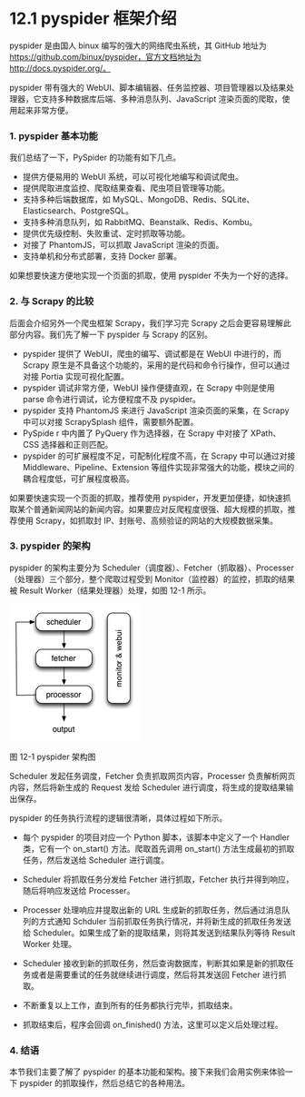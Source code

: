 # 12.1 pyspider 框架介绍

pyspider 是由国人 binux 编写的强大的网络爬虫系统，其 GitHub 地址为  https://github.com/binux/pyspider，官方文档地址为 http://docs.pyspider.org/。

pyspider 带有强大的 WebUI、脚本编辑器、任务监控器、项目管理器以及结果处理器，它支持多种数据库后端、多种消息队列、JavaScript 渲染页面的爬取，使用起来非常方便。

### 1. pyspider 基本功能

我们总结了一下，PySpider 的功能有如下几点。

* 提供方便易用的 WebUI 系统，可以可视化地编写和调试爬虫。
* 提供爬取进度监控、爬取结果查看、爬虫项目管理等功能。
* 支持多种后端数据库，如 MySQL、MongoDB、Redis、SQLite、Elasticsearch、PostgreSQL。
* 支持多种消息队列，如 RabbitMQ、Beanstalk、Redis、Kombu。
* 提供优先级控制、失败重试、定时抓取等功能。
* 对接了 PhantomJS，可以抓取 JavaScript 渲染的页面。
* 支持单机和分布式部署，支持 Docker 部署。

如果想要快速方便地实现一个页面的抓取，使用 pyspider 不失为一个好的选择。

### 2. 与 Scrapy 的比较

后面会介绍另外一个爬虫框架 Scrapy，我们学习完 Scrapy 之后会更容易理解此部分内容。我们先了解一下 pyspider 与 Scrapy 的区别。

* pyspider 提供了 WebUI，爬虫的编写、调试都是在 WebUI 中进行的，而 Scrapy 原生是不具备这个功能的，采用的是代码和命令行操作，但可以通过对接 Portia 实现可视化配置。
* pyspider 调试非常方便，WebUI 操作便捷直观，在 Scrapy 中则是使用 parse 命令进行调试，论方便程度不及 pyspider。
* pyspider 支持 PhantomJS 来进行 JavaScript 渲染页面的采集，在 Scrapy 中可以对接 ScrapySplash 组件，需要额外配置。
* PySpide r 中内置了 PyQuery 作为选择器，在 Scrapy 中对接了 XPath、CSS 选择器和正则匹配。
* pyspider 的可扩展程度不足，可配制化程度不高，在 Scrapy 中可以通过对接 Middleware、Pipeline、Extension 等组件实现非常强大的功能，模块之间的耦合程度低，可扩展程度极高。

如果要快速实现一个页面的抓取，推荐使用 pyspider，开发更加便捷，如快速抓取某个普通新闻网站的新闻内容。如果要应对反爬程度很强、超大规模的抓取，推荐使用 Scrapy，如抓取封 IP、封账号、高频验证的网站的大规模数据采集。

### 3. pyspider 的架构

pyspider 的架构主要分为 Scheduler（调度器）、Fetcher（抓取器）、Processer（处理器）三个部分，整个爬取过程受到 Monitor（监控器）的监控，抓取的结果被 Result
Worker（结果处理器）处理，如图 12-1 所示。

![](../assets/12-1.jpg)

图 12-1 pyspider 架构图

Scheduler 发起任务调度，Fetcher 负责抓取网页内容，Processer 负责解析网页内容，然后将新生成的 Request 发给 Scheduler 进行调度，将生成的提取结果输出保存。

pyspider 的任务执行流程的逻辑很清晰，具体过程如下所示。

- 每个 pyspider 的项目对应一个 Python 脚本，该脚本中定义了一个 Handler 类，它有一个 on_start() 方法。爬取首先调用 on_start() 方法生成最初的抓取任务，然后发送给 Scheduler
  进行调度。

- Scheduler 将抓取任务分发给 Fetcher 进行抓取，Fetcher 执行并得到响应，随后将响应发送给 Processer。

- Processer 处理响应并提取出新的 URL 生成新的抓取任务，然后通过消息队列的方式通知 Schduler 当前抓取任务执行情况，并将新生成的抓取任务发送给 Scheduler。如果生成了新的提取结果，则将其发送到结果队列等待
  Result Worker 处理。

- Scheduler 接收到新的抓取任务，然后查询数据库，判断其如果是新的抓取任务或者是需要重试的任务就继续进行调度，然后将其发送回 Fetcher 进行抓取。

- 不断重复以上工作，直到所有的任务都执行完毕，抓取结束。

- 抓取结束后，程序会回调 on_finished() 方法，这里可以定义后处理过程。

### 4. 结语

本节我们主要了解了 pyspider 的基本功能和架构。接下来我们会用实例来体验一下 pyspider 的抓取操作，然后总结它的各种用法。